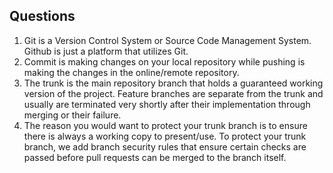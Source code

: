 ## Questions
1. Git is a Version Control System or Source Code Management System. Github is just a platform that utilizes Git.
2. Commit is making changes on your local repository while pushing is making the changes in the online/remote repository.
3. The trunk is the main repository branch that holds a guaranteed working version of the project. Feature branches are separate from the trunk and usually are terminated very shortly after their implementation through merging or their failure.
4. The reason you would want to protect your trunk branch is to ensure there is always a working copy to present/use. To protect your trunk branch, we add branch security rules that ensure certain checks are passed before pull requests can be merged to the branch itself.
